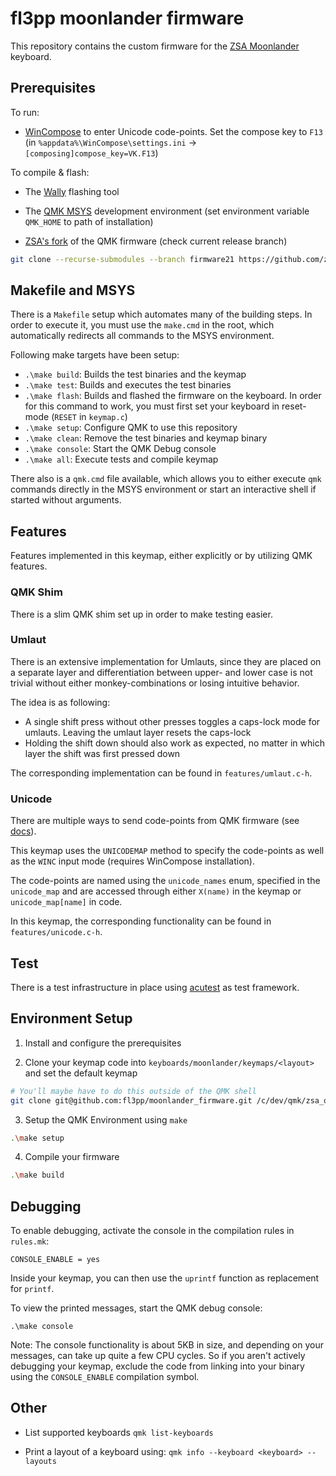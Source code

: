 # fl3pp moonlander firmware

This repository contains the custom firmware for the
[ZSA Moonlander](https://www.zsa.io/moonlander/) keyboard.

## Prerequisites

To run:

- [WinCompose](http://wincompose.info/) to enter Unicode code-points. Set
  the compose key to `F13` (in `%appdata%\WinCompose\settings.ini` ->
  `[composing]compose_key=VK.F13`)

To compile & flash:

- The [Wally](https://ergodox-ez.com/pages/wally) flashing tool

- The [QMK MSYS](https://msys.qmk.fm/) development environment (set
  environment variable `QMK_HOME` to path of installation)

- [ZSA's fork](https://github.com/zsa/qmk_firmware) of the QMK firmware (check current release branch)

``` bash
git clone --recurse-submodules --branch firmware21 https://github.com/zsa/qmk_firmware zsa_qmk_firmware
```

## Makefile and MSYS

There is a `Makefile` setup which automates many of the building steps. In
order to execute it, you must use the `make.cmd` in the root, which
automatically redirects all commands to the MSYS environment.

Following make targets have been setup:

- `.\make build`: Builds the test binaries and the keymap
- `.\make test`: Builds and executes the test binaries
- `.\make flash`: Builds and flashed the firmware on the keyboard. In order
  for this command to work, you must first set your keyboard in reset-mode
  (`RESET` in `keymap.c`)
- `.\make setup`: Configure QMK to use this repository
- `.\make clean`: Remove the test binaries and keymap binary
- `.\make console`: Start the QMK Debug console
- `.\make all`: Execute tests and compile keymap

There also is a `qmk.cmd` file available, which allows you to either execute
`qmk` commands directly in the MSYS environment or start an interactive
shell if started without arguments.

## Features

Features implemented in this keymap, either explicitly or by utilizing QMK
features.

### QMK Shim

There is a slim QMK shim set up in order to make testing easier.

### Umlaut

There is an extensive implementation for Umlauts, since they are placed on a
separate layer and differentiation between upper- and lower case is not
trivial without either monkey-combinations or losing intuitive behavior.

The idea is as following:

- A single shift press without other presses toggles a caps-lock mode for
  umlauts. Leaving the umlaut layer resets the caps-lock
- Holding the shift down should also work as expected, no matter in which
  layer the shift was first pressed down

The corresponding implementation can be found in `features/umlaut.c-h`.

### Unicode

There are multiple ways to send code-points from QMK firmware (see
[docs](https://docs.qmk.fm/#/feature_unicode)).

This keymap uses the `UNICODEMAP` method to specify the code-points as well
as the `WINC` input mode (requires WinCompose installation).

The code-points are named using the `unicode_names` enum, specified in the
`unicode_map` and are accessed through either `X(name)` in the keymap or
`unicode_map[name]` in code.

In this keymap, the corresponding functionality can be found in
`features/unicode.c-h`.

## Test

There is a test infrastructure in place using
[acutest](https://github.com/mity/acutest) as test framework.

## Environment Setup

1. Install and configure the prerequisites

2. Clone your keymap code into `keyboards/moonlander/keymaps/<layout>` and
   set the default keymap

``` bash
# You'll maybe have to do this outside of the QMK shell
git clone git@github.com:fl3pp/moonlander_firmware.git /c/dev/qmk/zsa_qmk_firmware/keyboards/moonlander/keymaps/fl3pp
```

3. Setup the QMK Environment using `make`

``` bash
.\make setup
```

4. Compile your firmware

``` bash
.\make build
```

## Debugging

To enable debugging, activate the console in the compilation rules in
`rules.mk`:

```
CONSOLE_ENABLE = yes
```

Inside your keymap, you can then use the `uprintf` function as replacement
for `printf`.

To view the printed messages, start the QMK debug console:

```
.\make console
```

Note: The console functionality is about 5KB in size, and depending on your
messages, can take up quite a few CPU cycles. So if you aren't actively
debugging your keymap, exclude the code from linking into your binary using
the `CONSOLE_ENABLE` compilation symbol.

## Other

- List supported keyboards
  `qmk list-keyboards`

- Print a layout of a keyboard using:
  `qmk info --keyboard <keyboard> --layouts`

